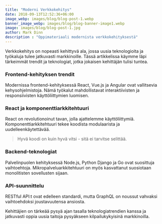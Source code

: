 ```yaml
---
title: "Moderni Verkkokehitys"
date: 2018-09-13T12:52:36+06:00
image_webp: images/blog/blog-post-1.webp
banner_image_webp: images/blog/blog-banner-image1.webp
image: images/blog/blog-post-1.jpg
author: Mark Dinn
description : "Oppimateriaali modernista verkkokehityksestä"
---
```


Verkkokehitys on nopeasti kehittyvä ala, jossa uusia teknologioita ja työkaluja tulee jatkuvasti markkinoille. Tässä artikkelissa käymme läpi tärkeimmät trendit ja teknologiat, jotka jokaisen kehittäjän tulisi tuntea.

### Frontend-kehityksen trendit

Modernissa frontend-kehityksessä React, Vue.js ja Angular ovat vallitsevia kehysohjelmistoja. Nämä työkalut mahdollistavat interaktiivisten ja responsiivisten käyttöliittymien luomisen.

### React ja komponenttiarkkitehtuuri

React on revolutionoinut tavan, jolla ajattelemme käyttöliittymiä. Komponenttiarkkitehtuuri tekee koodista modulaarista ja uudelleenkäytettävää.

> Hyvä koodi on kuin hyvä vitsi - sitä ei tarvitse selittää.

### Backend-teknologiat

Palvelinpuolen kehityksessä Node.js, Python Django ja Go ovat suosittuja vaihtoehtoja. Mikropalveluarkkitehtuuri on myös kasvattanut suosiotaan monolitisten sovellusten sijaan.

### API-suunnittelu

RESTful API:t ovat edelleen standardi, mutta GraphQL on noussut vahvaksi vaihtoehdoksi joustavuutensa ansiosta.

Kehittäjien on tärkeää pysyä ajan tasalla teknologiatrendien kanssa ja jatkuvasti oppia uusia taitoja pysyäkseen kilpailukykyisinä markkinoilla.